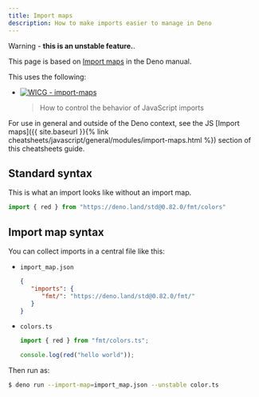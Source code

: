 ```yaml
---
title: Import maps
description: How to make imports easier to manage in Deno
---
```


Warning - **this is an unstable feature.**.

This page is based on [Import maps](https://deno.land/manual/linking_to_external_code/import_maps) in the Deno manual.

This uses the following:

- [![WICG - import-maps](https://img.shields.io/static/v1?label=WICG&message=import-maps&color=blue&logo=github)](https://github.com/WICG/import-maps)
    > How to control the behavior of JavaScript imports 

For use in general and outside of the Deno context, see the JS [Import maps]({{ site.baseurl }}{% link cheatsheets/javascript/general/modules/import-maps.html %}) section of this cheatsheets guide.


## Standard syntax

This is what an import looks like without an import map.

```typescript
import { red } from "https://deno.land/std@0.82.0/fmt/colors"
```


## Import map syntax

You can collect imports in a central file like this:

- `import_map.json`
    ```json
    {
       "imports": {
          "fmt/": "https://deno.land/std@0.82.0/fmt/"
       }
    }
    ```
- `colors.ts`
    ```typescript
    import { red } from "fmt/colors.ts";

    console.log(red("hello world"));
    ```
    
Then run as:

```sh
$ deno run --import-map=import_map.json --unstable color.ts
```
